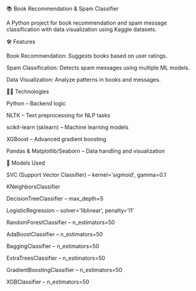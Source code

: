 📚 Book Recommendation & Spam Classifier

A Python project for book recommendation and spam message classification with data visualization using Kaggle datasets.

🛠️ Features

Book Recommendation: Suggests books based on user ratings.

Spam Classification: Detects spam messages using multiple ML models.

Data Visualization: Analyze patterns in books and messages.

👨‍💻 Technologies

Python – Backend logic

NLTK – Text preprocessing for NLP tasks

scikit-learn (sklearn) – Machine learning models

XGBoost – Advanced gradient boosting

Pandas & Matplotlib/Seaborn – Data handling and visualization

🧠 Models Used

SVC (Support Vector Classifier) – kernel='sigmoid', gamma=0.1

KNeighborsClassifier

DecisionTreeClassifier – max_depth=5

LogisticRegression – solver='liblinear', penalty='l1'

RandomForestClassifier – n_estimators=50

AdaBoostClassifier – n_estimators=50

BaggingClassifier – n_estimators=50

ExtraTreesClassifier – n_estimators=50

GradientBoostingClassifier – n_estimators=50

XGBClassifier – n_estimators=50
